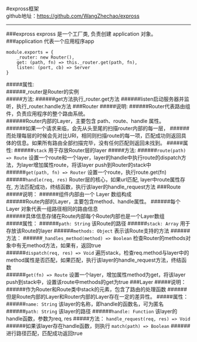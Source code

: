 #expross框架  
github地址：https://github.com/WangZhechao/expross
***
###expross
expross 是一个工厂类, 负责创建 application 对象。
###application 
代表一个应用程序app  
```
module.exports = {
    _router: new Router(),
    get: (path, fn) => this._router.get(path, fn),
    listen: (port, cb) => Server
}
```
#####属性:  
######_router是Router的实例  
#####方法:
######get方法执行_router.get方法
######listen启动服务器并监听，执行_router.handle方法
###Router
#####说明: 
######Router代表路由组件，负责应用程序的整个路由系统。    
######Router内部的Layer，主要包含 path、route、handle 属性。    
######如果一个请求来临，会先从头至尾的扫描router内部的每一层，
######而处理每层的时候会先对比URI，相同则扫描route的每一项，匹配成功则返回具体的信息。如果所有路由全部扫描完毕，没有任何匹配则返回未找到。
#####属性:
######`stack` 用于存放Router层的layer
#####方法:
######`route(path) => Route` 设置一个route和一个layer，layer的handle中执行route的dispatch方法，为layer增加属性route，将该layer push到Router的stack中
######`get(path, fn) => Router` 设置一个route，执行route.get(fn)
######`handle(req, res)` Router层的核心，如果url匹配, layer中route属性存在, 方法匹配成功，终结函数，执行该layer的handle_request方法
###Route
#####说明：
######组件内部由一个 Layer 数组构成  
######Route内部的Layer，主要包含method、handle属性。
######每个 Layer 对象代表一组路径相同的路由信息  
######具体信息存储在Route内部每个Route内部也是一个Layer数组  
#####属性：
######`path: String` 该Route的路径
######`stack: Array` 用于存放该Route的layer
######`methods: Object` 表示该Route支持的方法
######方法：
######`_handles_method(method) => Boolean` 检查Router的methods对象中有无method方法，如果有，返回true  
######`dispatch(req, res) => Void` 遍历stack，检查req.method与layer中的method属性是否匹配，如果匹配，执行该layer的handle_request方法，终结函数  
######`get(fn) => Route` 设置一个layer，增加属性method为get，将该layer push到stack中，设置该route中methods的get为true
###Layer
#####说明：
######作为Router和Route类中stack的元素，包含了路由的处理函数
######但是Route内部的Layer和Router内部的Layer存在一定的差异性。 
#####属性：
######`name: String` 该layer的名称，即handle的函数名，可为匿名
######`path: String` 该layer的路径
######`handle: Function` 该layer的handle函数，参数为req, res
#####方法：
`handle_request(req, res) => Void`
######如果该layer存在handle函数，则执行
`match(path) => Boolean`
######进行路径匹配，匹配成功返回true
